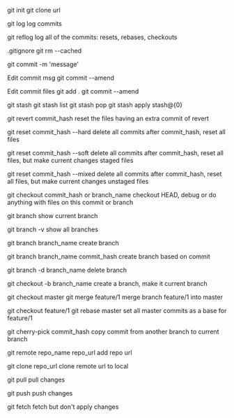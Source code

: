 git init
git clone url

git log
log commits

git reflog
log all of the commits: resets, rebases, checkouts

.gitignore
git rm --cached

git commit -m 'message'

Edit commit msg
git commit --amend

Edit commit files
git add .
git commit --amend

git stash
git stash list
git stash pop
git stash apply stash@{0}

git revert commit_hash
reset the files having an extra commit of revert

git reset commit_hash --hard
delete all commits after commit_hash, reset all files

git reset commit_hash --soft
delete all commits after commit_hash, reset all files, but make current changes staged files

git reset commit_hash --mixed
delete all commits after commit_hash, reset all files, but make current changes unstaged files

git checkout commit_hash or branch_name
checkout HEAD, debug or do anything with files on this commit or branch

git branch
show current branch

git branch -v
show all branches

git branch branch_name
create branch

git branch branch_name commit_hash
create branch based on commit

git branch -d branch_name
delete branch

git checkout -b branch_name
create a branch, make it current branch

git checkout master
git merge feature/1
merge branch feature/1 into master

git checkout feature/1
git rebase master
set all master commits as a base for feature/1

git cherry-pick commit_hash
copy commit from another branch to current branch

git remote repo_name repo_url
add repo url

git clone repo_url
clone remote url to local

git pull
pull changes

git push
push changes

git fetch
fetch but don't apply changes
